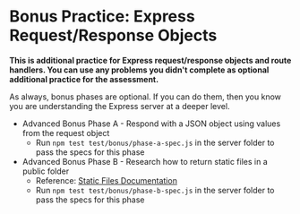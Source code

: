 # Bonus Practice: Express Request/Response Objects

**This is additional practice for Express request/response objects and route
handlers. You can use any problems you didn't complete as optional additional
practice for the assessment.**

As always, bonus phases are optional. If you can do them, then you know you are
understanding the Express server at a deeper level.

* Advanced Bonus Phase A - Respond with a JSON object using values from the
  request object
  * Run `npm test test/bonus/phase-a-spec.js` in the server folder to pass the
    specs for this phase
* Advanced Bonus Phase B - Research how to return static files in a public
  folder
  * Reference: [Static Files Documentation][static-doc]
  * Run `npm test test/bonus/phase-b-spec.js` in the server folder to pass the
    specs for this phase

[static-doc]: https://expressjs.com/en/starter/static-files.html
